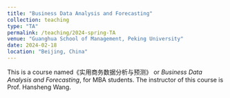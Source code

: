```yaml
---
title: "Business Data Analysis and Forecasting"
collection: teaching
type: "TA"
permalink: /teaching/2024-spring-TA
venue: "Guanghua School of Management, Peking University"
date: 2024-02-18
location: "Beijing, China"
---
```


This is a course named《实用商务数据分析与预测》 or *Business Data Analysis and Forecasting*, for MBA students. The instructor of this course is Prof. Hansheng Wang.